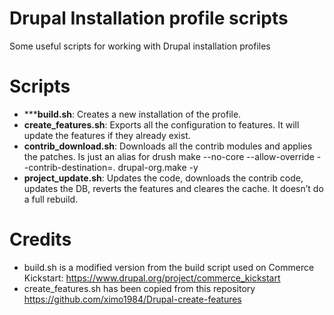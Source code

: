 Drupal Installation profile scripts
===================================

Some useful scripts for working with Drupal installation profiles

# Scripts
- *****build.sh**: Creates a new installation of the profile.
- **create_features.sh**: Exports all the configuration to features. It will update the features if they already exist.
- **contrib_download.sh**: Downloads all the contrib modules and applies the patches. Is just an alias for drush make --no-core --allow-override --contrib-destination=. drupal-org.make -y
- **project_update.sh**: Updates the code, downloads the contrib code, updates the DB, reverts the features and cleares the cache. It doesn’t do a full rebuild.

# Credits
- build.sh is a modified version from the build script used on Commerce Kickstart: https://www.drupal.org/project/commerce_kickstart
- create_features.sh has been copied from this repository https://github.com/ximo1984/Drupal-create-features
